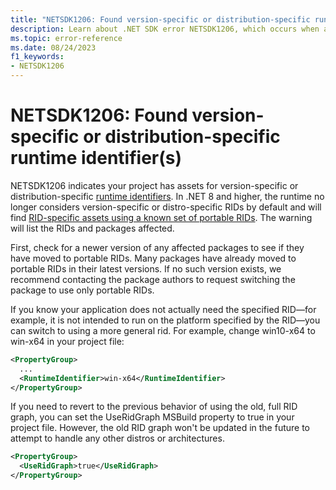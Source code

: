 ```yaml
---
title: "NETSDK1206: Found version-specific or distribution-specific runtime identifier(s)"
description: Learn about .NET SDK error NETSDK1206, which occurs when a project has dependencies with version-specific or distribution-specific runtime identifiers.
ms.topic: error-reference
ms.date: 08/24/2023
f1_keywords:
- NETSDK1206
---
```

# NETSDK1206: Found version-specific or distribution-specific runtime identifier(s)

NETSDK1206 indicates your project has assets for version-specific or distribution-specific [runtime identifiers](../../rid-catalog.md). In .NET 8 and higher, the runtime no longer considers version-specific or distro-specific RIDs by default and will find [RID-specific assets using a known set of portable RIDs](../../compatibility/deployment/8.0/rid-asset-list.md). The warning will list the RIDs and packages affected.

First, check for a newer version of any affected packages to see if they have moved to portable RIDs. Many packages have already moved to portable RIDs in their latest versions. If no such version exists, we recommend contacting the package authors to request switching the package to use only portable RIDs.

If you know your application does not actually need the specified RID&mdash;for example, it is not intended to run on the platform specified by the RID&mdash;you can switch to using a more general rid. For example, change <RuntimeIdentifier>win10-x64</RuntimeIdentifier> to <RuntimeIdentifier>win-x64</RuntimeIdentifier> in your project file:

```xml
<PropertyGroup>
  ...
  <RuntimeIdentifier>win-x64</RuntimeIdentifier>
</PropertyGroup>
```

If you need to revert to the previous behavior of using the old, full RID graph, you can set the UseRidGraph MSBuild property to true in your project file. However, the old RID graph won't be updated in the future to attempt to handle any other distros or architectures.

```xml
<PropertyGroup>
  <UseRidGraph>true</UseRidGraph>
</PropertyGroup>
```
